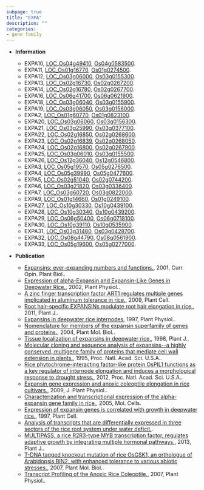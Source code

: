 ```yaml
---
subpage: true
title: "EXPA"
description: ""
categories:
- gene family
---
```


* **Information**  
    + EXPA10, [LOC_Os04g49410](http://rice.plantbiology.msu.edu/cgi-bin/ORF_infopage.cgi?orf=LOC_Os04g49410), [Os04g0583500](http://rapdb.dna.affrc.go.jp/viewer/gbrowse_details/irgsp1?name=Os04g0583500).
    + EXPA11, [LOC_Os01g16770](http://rice.plantbiology.msu.edu/cgi-bin/ORF_infopage.cgi?orf=LOC_Os01g16770), [Os01g0274500](http://rapdb.dna.affrc.go.jp/viewer/gbrowse_details/irgsp1?name=Os01g0274500).
    + EXPA12, [LOC_Os03g06000](http://rice.plantbiology.msu.edu/cgi-bin/ORF_infopage.cgi?orf=LOC_Os03g06000), [Os03g0155300](http://rapdb.dna.affrc.go.jp/viewer/gbrowse_details/irgsp1?name=Os03g0155300).
    + EXPA13, [LOC_Os02g16730](http://rice.plantbiology.msu.edu/cgi-bin/ORF_infopage.cgi?orf=LOC_Os02g16730), [Os02g0267200](http://rapdb.dna.affrc.go.jp/viewer/gbrowse_details/irgsp1?name=Os02g0267200).
    + EXPA14, [LOC_Os02g16780](http://rice.plantbiology.msu.edu/cgi-bin/ORF_infopage.cgi?orf=LOC_Os02g16780), [Os02g0267700](http://rapdb.dna.affrc.go.jp/viewer/gbrowse_details/irgsp1?name=Os02g0267700).
    + EXPA16, [LOC_Os06g41700](http://rice.plantbiology.msu.edu/cgi-bin/ORF_infopage.cgi?orf=LOC_Os06g41700), [Os06g0621900](http://rapdb.dna.affrc.go.jp/viewer/gbrowse_details/irgsp1?name=Os06g0621900).
    + EXPA18, [LOC_Os03g06040](http://rice.plantbiology.msu.edu/cgi-bin/ORF_infopage.cgi?orf=LOC_Os03g06040), [Os03g0155900](http://rapdb.dna.affrc.go.jp/viewer/gbrowse_details/irgsp1?name=Os03g0155900).
    + EXPA19, [LOC_Os03g06050](http://rice.plantbiology.msu.edu/cgi-bin/ORF_infopage.cgi?orf=LOC_Os03g06050), [Os03g0156000](http://rapdb.dna.affrc.go.jp/viewer/gbrowse_details/irgsp1?name=Os03g0156000).
    + EXPA2, [LOC_Os01g60770](http://rice.plantbiology.msu.edu/cgi-bin/ORF_infopage.cgi?orf=LOC_Os01g60770), [Os01g0823100](http://rapdb.dna.affrc.go.jp/viewer/gbrowse_details/irgsp1?name=Os01g0823100).
    + EXPA20, [LOC_Os03g06060](http://rice.plantbiology.msu.edu/cgi-bin/ORF_infopage.cgi?orf=LOC_Os03g06060), [Os03g0156300](http://rapdb.dna.affrc.go.jp/viewer/gbrowse_details/irgsp1?name=Os03g0156300).
    + EXPA21, [LOC_Os03g25990](http://rice.plantbiology.msu.edu/cgi-bin/ORF_infopage.cgi?orf=LOC_Os03g25990), [Os03g0377100](http://rapdb.dna.affrc.go.jp/viewer/gbrowse_details/irgsp1?name=Os03g0377100).
    + EXPA22, [LOC_Os02g16850](http://rice.plantbiology.msu.edu/cgi-bin/ORF_infopage.cgi?orf=LOC_Os02g16850), [Os02g0268600](http://rapdb.dna.affrc.go.jp/viewer/gbrowse_details/irgsp1?name=Os02g0268600).
    + EXPA23, [LOC_Os02g16839](http://rice.plantbiology.msu.edu/cgi-bin/ORF_infopage.cgi?orf=LOC_Os02g16839), [Os02g0268050](http://rapdb.dna.affrc.go.jp/viewer/gbrowse_details/irgsp1?name=Os02g0268050).
    + EXPA24, [LOC_Os02g16800](http://rice.plantbiology.msu.edu/cgi-bin/ORF_infopage.cgi?orf=LOC_Os02g16800), [Os02g0267900](http://rapdb.dna.affrc.go.jp/viewer/gbrowse_details/irgsp1?name=Os02g0267900).
    + EXPA25, [LOC_Os03g06010](http://rice.plantbiology.msu.edu/cgi-bin/ORF_infopage.cgi?orf=LOC_Os03g06010), [Os03g0155500](http://rapdb.dna.affrc.go.jp/viewer/gbrowse_details/irgsp1?name=Os03g0155500).
    + EXPA26, [LOC_Os12g36040](http://rice.plantbiology.msu.edu/cgi-bin/ORF_infopage.cgi?orf=LOC_Os12g36040), [Os12g0546800](http://rapdb.dna.affrc.go.jp/viewer/gbrowse_details/irgsp1?name=Os12g0546800).
    + EXPA3, [LOC_Os05g19570](http://rice.plantbiology.msu.edu/cgi-bin/ORF_infopage.cgi?orf=LOC_Os05g19570), [Os05g0276500](http://rapdb.dna.affrc.go.jp/viewer/gbrowse_details/irgsp1?name=Os05g0276500).
    + EXPA4, [LOC_Os05g39990](http://rice.plantbiology.msu.edu/cgi-bin/ORF_infopage.cgi?orf=LOC_Os05g39990), [Os05g0477600](http://rapdb.dna.affrc.go.jp/viewer/gbrowse_details/irgsp1?name=Os05g0477600).
    + EXPA5, [LOC_Os02g51040](http://rice.plantbiology.msu.edu/cgi-bin/ORF_infopage.cgi?orf=LOC_Os02g51040), [Os02g0744200](http://rapdb.dna.affrc.go.jp/viewer/gbrowse_details/irgsp1?name=Os02g0744200).
    + EXPA6, [LOC_Os03g21820](http://rice.plantbiology.msu.edu/cgi-bin/ORF_infopage.cgi?orf=LOC_Os03g21820), [Os03g0336400](http://rapdb.dna.affrc.go.jp/viewer/gbrowse_details/irgsp1?name=Os03g0336400).
    + EXPA7, [LOC_Os03g60720](http://rice.plantbiology.msu.edu/cgi-bin/ORF_infopage.cgi?orf=LOC_Os03g60720), [Os03g0822000](http://rapdb.dna.affrc.go.jp/viewer/gbrowse_details/irgsp1?name=Os03g0822000).
    + EXPA9, [LOC_Os01g14660](http://rice.plantbiology.msu.edu/cgi-bin/ORF_infopage.cgi?orf=LOC_Os01g14660), [Os01g0249100](http://rapdb.dna.affrc.go.jp/viewer/gbrowse_details/irgsp1?name=Os01g0249100).
    + EXPA27, [LOC_Os10g30330](http://rice.plantbiology.msu.edu/cgi-bin/ORF_infopage.cgi?orf=LOC_Os10g30330), [Os10g0439100](http://rapdb.dna.affrc.go.jp/viewer/gbrowse_details/irgsp1?name=Os10g0439100).
    + EXPA28, [LOC_Os10g30340](http://rice.plantbiology.msu.edu/cgi-bin/ORF_infopage.cgi?orf=LOC_Os10g30340), [Os10g0439200](http://rapdb.dna.affrc.go.jp/viewer/gbrowse_details/irgsp1?name=Os10g0439200).
    + EXPA29, [LOC_Os06g50400](http://rice.plantbiology.msu.edu/cgi-bin/ORF_infopage.cgi?orf=LOC_Os06g50400), [Os06g0718100](http://rapdb.dna.affrc.go.jp/viewer/gbrowse_details/irgsp1?name=Os06g0718100).
    + EXPA30, [LOC_Os10g39110](http://rice.plantbiology.msu.edu/cgi-bin/ORF_infopage.cgi?orf=LOC_Os10g39110), [Os10g0535900](http://rapdb.dna.affrc.go.jp/viewer/gbrowse_details/irgsp1?name=Os10g0535900).
    + EXPA31, [LOC_Os03g31480](http://rice.plantbiology.msu.edu/cgi-bin/ORF_infopage.cgi?orf=LOC_Os03g31480), [Os03g0428700](http://rapdb.dna.affrc.go.jp/viewer/gbrowse_details/irgsp1?name=Os03g0428700).
    + EXPA32, [LOC_Os08g44790](http://rice.plantbiology.msu.edu/cgi-bin/ORF_infopage.cgi?orf=LOC_Os08g44790), [Os08g0561900](http://rapdb.dna.affrc.go.jp/viewer/gbrowse_details/irgsp1?name=Os08g0561900).
    + EXPA33, [LOC_Os05g19600](http://rice.plantbiology.msu.edu/cgi-bin/ORF_infopage.cgi?orf=LOC_Os05g19600), [Os05g0277000](http://rapdb.dna.affrc.go.jp/viewer/gbrowse_details/irgsp1?name=Os05g0277000).

* **Publication**  
    + [Expansins: ever-expanding numbers and functions.](http://www.ncbi.nlm.nih.gov/pubmed?term=Expansins:+ever-expanding+numbers+and+functions.%5BTitle%5D), 2001, Curr. Opin. Plant Biol..
    + [Expression of alpha-Expansin and Expansin-Like Genes in Deepwater Rice.](http://www.ncbi.nlm.nih.gov/pubmed?term=Expression+of+alpha-Expansin+and+Expansin-Like+Genes+in+Deepwater+Rice.%5BTitle%5D), 2002, Plant Physiol..
    + [A zinc finger transcription factor ART1 regulates multiple genes implicated in aluminum tolerance in rice.](http://www.ncbi.nlm.nih.gov/pubmed?term=A+zinc+finger+transcription+factor+ART1+regulates+multiple+genes+implicated+in+aluminum+tolerance+in+rice.%5BTitle%5D), 2009, Plant Cell.
    + [Root hair-specific EXPANSINs modulate root hair elongation in rice.](http://www.ncbi.nlm.nih.gov/pubmed?term=Root+hair-specific+EXPANSINs+modulate+root+hair+elongation+in+rice.%5BTitle%5D), 2011, Plant J..
    + [Expansins in deepwater rice internodes](http://www.ncbi.nlm.nih.gov/pubmed?term=Expansins+in+deepwater+rice+internodes%5BTitle%5D), 1997, Plant Physiol..
    + [Nomenclature for members of the expansin superfamily of genes and proteins.](http://www.ncbi.nlm.nih.gov/pubmed?term=Nomenclature+for+members+of+the+expansin+superfamily+of+genes+and+proteins.%5BTitle%5D), 2004, Plant Mol. Biol..
    + [Tissue localization of expansins in deepwater rice.](http://www.ncbi.nlm.nih.gov/pubmed?term=Tissue+localization+of+expansins+in+deepwater+rice.%5BTitle%5D), 1998, Plant J..
    + [Molecular cloning and sequence analysis of expansins--a highly conserved, multigene family of proteins that mediate cell wall extension in plants.](http://www.ncbi.nlm.nih.gov/pubmed?term=Molecular+cloning+and+sequence+analysis+of+expansins--a+highly+conserved,+multigene+family+of+proteins+that+mediate+cell+wall+extension+in+plants.%5BTitle%5D), 1995, Proc. Natl. Acad. Sci. U.S.A..
    + [Rice phytochrome-interacting factor-like protein OsPIL1 functions as a key regulator of internode elongation and induces a morphological response to drought stress.](http://www.ncbi.nlm.nih.gov/pubmed?term=Rice+phytochrome-interacting+factor-like+protein+OsPIL1+functions+as+a+key+regulator+of+internode+elongation+and+induces+a+morphological+response+to+drought+stress.%5BTitle%5D), 2012, Proc. Natl. Acad. Sci. U.S.A..
    + [Expansin gene expression and anoxic coleoptile elongation in rice cultivars.](http://www.ncbi.nlm.nih.gov/pubmed?term=Expansin+gene+expression+and+anoxic+coleoptile+elongation+in+rice+cultivars.%5BTitle%5D), 2009, J. Plant Physiol..
    + [Characterization and transcriptional expression of the alpha-expansin gene family in rice.](http://www.ncbi.nlm.nih.gov/pubmed?term=Characterization+and+transcriptional+expression+of+the+alpha-expansin+gene+family+in+rice.%5BTitle%5D), 2005, Mol. Cells.
    + [Expression of expansin genes is correlated with growth in deepwater rice.](http://www.ncbi.nlm.nih.gov/pubmed?term=Expression+of+expansin+genes+is+correlated+with+growth+in+deepwater+rice.%5BTitle%5D), 1997, Plant Cell.
    + [Analysis of transcripts that are differentially expressed in three sectors of the rice root system under water deficit.](Molecular+General+Genetics+up+to+2001).
    + [MULTIPASS, a rice R2R3-type MYB transcription factor, regulates adaptive growth by integrating multiple hormonal pathways.](http://www.ncbi.nlm.nih.gov/pubmed?term=MULTIPASS,+a+rice+R2R3-type+MYB+transcription+factor,+regulates+adaptive+growth+by+integrating+multiple+hormonal+pathways.%5BTitle%5D), 2013, Plant J..
    + [T-DNA tagged knockout mutation of rice OsGSK1, an orthologue of Arabidopsis BIN2, with enhanced tolerance to various abiotic stresses.](http://www.ncbi.nlm.nih.gov/pubmed?term=T-DNA+tagged+knockout+mutation+of+rice+OsGSK1,+an+orthologue+of+Arabidopsis+BIN2,+with+enhanced+tolerance+to+various+abiotic+stresses.%5BTitle%5D), 2007, Plant Mol. Biol..
    + [Transcript Profiling of the Anoxic Rice Coleoptile.](http://www.ncbi.nlm.nih.gov/pubmed?term=Transcript+Profiling+of+the+Anoxic+Rice+Coleoptile.%5BTitle%5D), 2007, Plant Physiol..



